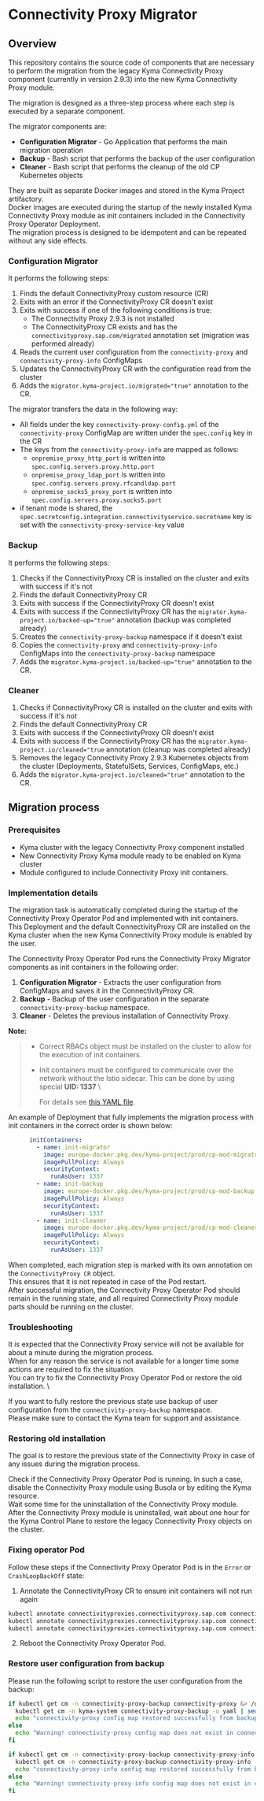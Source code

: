 # Connectivity Proxy Migrator

## Overview

This repository contains the source code of components that are necessary to perform the migration from the legacy Kyma Connectivity Proxy component (currently in version 2.9.3) into the new Kyma Connectivity Proxy module.

The migration is designed as a three-step process where each step is executed by a separate component.

The migrator components are:

- **Configuration Migrator** - Go Application that performs the main migration operation 
- **Backup** - Bash script that performs the backup of the user configuration
- **Cleaner** - Bash script that performs the cleanup of the old CP Kubernetes objects

They are built as separate Docker images and stored in the Kyma Project artifactory. \
Docker images are executed during the startup of the newly installed Kyma Connectivity Proxy module as init containers included in the Connectivity Proxy Operator Deployment. \
The migration process is designed to be idempotent and can be repeated without any side effects.

### Configuration Migrator

It performs the following steps:

1. Finds the default ConnectivityProxy custom resource (CR)
2. Exits with an error if the ConnectivityProxy CR doesn't exist
3. Exits with success if one of the following conditions is true:
    - The Connectivity Proxy 2.9.3 is not installed
    - The ConnectivityProxy CR exists and has the `connectivityproxy.sap.com/migrated` annotation set (migration was performed already)
4. Reads the current user configuration from the `connectivity-proxy` and `connectivity-proxy-info` ConfigMaps
5. Updates the ConnectivityProxy CR with the configuration read from the cluster
6. Adds the `migrator.kyma-project.io/migrated="true"` annotation to the CR.

The migrator transfers the data in the following way:
- All fields under the key `connectivity-proxy-config.yml` of the `connectivity-proxy` ConfigMap are written under the `spec.config` key in the CR
- The keys from the `connectivity-proxy-info` are mapped as follows:
    - `onpremise_proxy_http_port` is written into `spec.config.servers.proxy.http.port`
    - `onpremise_proxy_ldap_port` is written into `spec.config.servers.proxy.rfcandldap.port`
    - `onpremise_socks5_proxy_port` is written into `spec.config.servers.proxy.socks5.port`
- if tenant mode is shared, the `spec.secretconfig.integration.connectivityservice.secretname` key is set with the `connectivity-proxy-service-key` value

### Backup

It performs the following steps:
1. Checks if the ConnectivityProxy CR is installed on the cluster and exits with success if it's not
2. Finds the default ConnectivityProxy CR
3. Exits with success if the ConnectivityProxy CR doesn't exist
4. Exits with success if the ConnectivityProxy CR has the `migrator.kyma-project.io/backed-up="true"` annotation (backup was completed already)
5. Creates the `connectivity-proxy-backup` namespace if it doesn't exist
6. Copies the `connectivity-proxy` and `connectivity-proxy-info` ConfigMaps into the `connectivity-proxy-backup` namespace
7. Adds the `migrator.kyma-project.io/backed-up="true"` annotation to the CR.

### Cleaner

1. Checks if ConnectivityProxy CR is installed on the cluster and exits with success if it's not
2. Finds the default ConnectivityProxy CR
3. Exits with success if the ConnectivityProxy CR doesn't exist
4. Exits with success if the ConnectivityProxy CR has the `migrator.kyma-project.io/cleaned="true` annotation (cleanup was completed already)
5. Removes the legacy Connectivity Proxy 2.9.3 Kubernetes objects from the cluster (Deployments, StatefulSets, Services, ConfigMaps, etc.)
6. Adds the `migrator.kyma-project.io/cleaned="true"` annotation to the CR.


## Migration process
### Prerequisites

  - Kyma cluster with the legacy Connectivity Proxy component installed 
  - New Connectivity Proxy Kyma module ready to be enabled on Kyma cluster
  - Module configured to include Connectivity Proxy init containers.

### Implementation details

The migration task is automatically completed during the startup of the Connectivity Proxy Operator Pod and implemented with init containers. \
This Deployment and the default ConnectivityProxy CR are installed on the Kyma cluster when the new Kyma Connectivity Proxy module is enabled by the user.

The Connectivity Proxy Operator Pod runs the Connectivity Proxy Migrator components as init containers in the following order:

1. **Configuration Migrator** - Extracts the user configuration from ConfigMaps and saves it in the ConnectivityProxy CR.
2. **Backup** - Backup of the user configuration in the separate `connectivity-proxy-backup` namespace.
3. **Cleaner** - Deletes the previous installation of Connectivity Proxy.

**Note:**
> - Correct RBACs object must be installed on the cluster to allow for the execution of init containers.
> - Init containers must be configured to communicate over the network without the Istio sidecar. This can be done by using special **UID: 1337** \
>
>   For details see [this YAML file](hack/test-deployment/connectivity-proxy-operator-all.yaml).

An example of Deployment that fully implements the migration process with init containers in the correct order is shown below:

```yaml
      initContainers:
        - name: init-migrator
          image: europe-docker.pkg.dev/kyma-project/prod/cp-mod-migrator:latest
          imagePullPolicy: Always
          securityContext:
            runAsUser: 1337
        - name: init-backup
          image: europe-docker.pkg.dev/kyma-project/prod/cp-mod-backup:latest
          imagePullPolicy: Always
          securityContext:
            runAsUser: 1337
        - name: init-cleaner
          image: europe-docker.pkg.dev/kyma-project/prod/cp-mod-cleaner:latest
          imagePullPolicy: Always
          securityContext:
            runAsUser: 1337
```

When completed, each migration step is marked with its own annotation on the `ConnectivityProxy CR` object. \
This ensures that it is not repeated in case of the Pod restart. \
After successful migration, the Connectivity Proxy Operator Pod should remain in the running state, and all required Connectivity Proxy module parts should be running on the cluster.

### Troubleshooting

It is expected that the Connectivity Proxy service will not be available for about a minute during the migration process. \
When for any reason the service is not available for a longer time some actions are required to fix the situation. \
You can try to fix the Connectivity Proxy Operator Pod or restore the old installation. \

If you want to fully restore the previous state use backup of user configuration from the `connectivity-proxy-backup` namespace. \
Please make sure to contact the Kyma team for support and assistance.

### Restoring old installation

The goal is to restore the previous state of the Connectivity Proxy in case of any issues during the migration process.

Check if the Connectivity Proxy Operator Pod is running. In such a case, disable the Connectivity Proxy module using Busola or by editing the Kyma resource. \
Wait some time for the uninstallation of the Connectivity Proxy module. \
After the Connectivity Proxy module is uninstalled, wait about one hour for the Kyma Control Plane to restore the legacy Connectivity Proxy objects on the cluster.

### Fixing operator Pod

Follow these steps if the Connectivity Proxy Operator Pod is in the `Error` or `CrashLoopBackOff` state: 
1. Annotate the ConnectivityProxy CR to ensure init containers will not run again

```bash
kubectl annotate connectivityproxies.connectivityproxy.sap.com connectivity-proxy -n kyma-system connectivityproxy\.sap\.com/migrated=true
kubectl annotate connectivityproxies.connectivityproxy.sap.com connectivity-proxy -n kyma-system connectivityproxy\.sap\.com/backed-up=true
kubectl annotate connectivityproxies.connectivityproxy.sap.com connectivity-proxy -n kyma-system connectivityproxy\.sap\.com/cleaned-up=true
```
2. Reboot the Connectivity Proxy Operator Pod.

### Restore user configuration from backup

Please run the following script to restore the user configuration from the backup:

```bash
if kubectl get cm -n connectivity-proxy-backup connectivity-proxy &> /dev/null; then
  kubectl get cm -n kyma-system connectivity-proxy-backup -o yaml | sed s/"namespace: connectivity-proxy-backup"/"namespace: kyma-system"/ | kubectl apply -f -
  echo "connectivity-proxy config map restored successfully from backup"
else
  echo "Warning! connectivity-proxy config map does not exist in connectivity-proxy-backup namespace, operation skipped"
fi

if kubectl get cm -n connectivity-proxy-backup connectivity-proxy-info &> /dev/null; then
  kubectl get cm -n connectivity-proxy-backup connectivity-proxy-info -o yaml | sed s/"namespace: connectivity-proxy-backup"/"namespace: kyma-system"/ | kubectl apply -f -
  echo "connectivity-proxy-info config map restored successfully from backup"
else
  echo "Warning! connectivity-proxy-info config map does not exist in connectivity-proxy-backup namespace, operation skipped"
fi
```
